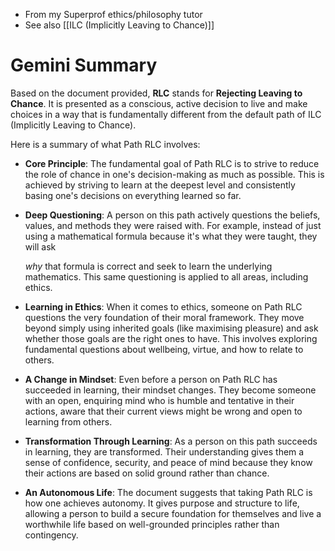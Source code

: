 - From my Superprof ethics/philosophy tutor
- See also [[ILC (Implicitly Leaving to Chance)]]
# Gemini Summary
Based on the document provided, **RLC** stands for **Rejecting Leaving to Chance**. It is presented as a conscious, active decision to live and make choices in a way that is fundamentally different from the default path of ILC (Implicitly Leaving to Chance).

Here is a summary of what Path RLC involves:

- **Core Principle**: The fundamental goal of Path RLC is to strive to reduce the role of chance in one's decision-making as much as possible. This is achieved by striving to learn at the deepest level and consistently basing one's decisions on everything learned so far.
    
- **Deep Questioning**: A person on this path actively questions the beliefs, values, and methods they were raised with. For example, instead of just using a mathematical formula because it's what they were taught, they will ask
    
    _why_ that formula is correct and seek to learn the underlying mathematics. This same questioning is applied to all areas, including ethics.
    
- **Learning in Ethics**: When it comes to ethics, someone on Path RLC questions the very foundation of their moral framework. They move beyond simply using inherited goals (like maximising pleasure) and ask whether those goals are the right ones to have. This involves exploring fundamental questions about wellbeing, virtue, and how to relate to others.
    
- **A Change in Mindset**: Even before a person on Path RLC has succeeded in learning, their mindset changes. They become someone with an open, enquiring mind who is humble and tentative in their actions, aware that their current views might be wrong and open to learning from others.
    
- **Transformation Through Learning**: As a person on this path succeeds in learning, they are transformed. Their understanding gives them a sense of confidence, security, and peace of mind because they know their actions are based on solid ground rather than chance.
    
- **An Autonomous Life**: The document suggests that taking Path RLC is how one achieves autonomy. It gives purpose and structure to life, allowing a person to build a secure foundation for themselves and live a worthwhile life based on well-grounded principles rather than contingency.